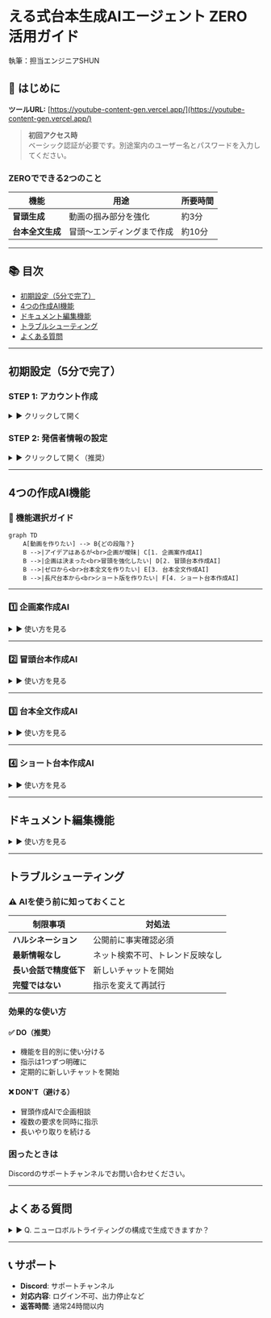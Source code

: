 # **える式台本生成AIエージェント ZERO 活用ガイド**

執筆：担当エンジニアSHUN

## **📌 はじめに**

**ツールURL:** [https://youtube-content-gen.vercel.app/](https://youtube-content-gen.vercel.app/)

> **初回アクセス時**  
> ベーシック認証が必要です。別途案内のユーザー名とパスワードを入力してください。

### **ZEROでできる2つのこと**

| 機能 | 用途 | 所要時間 |
|------|------|----------|
| **冒頭生成** | 動画の掴み部分を強化 | 約3分 |
| **台本全文生成** | 冒頭〜エンディングまで作成 | 約10分 |

---

## **📚 目次**

- [初期設定（5分で完了）](#初期設定5分で完了)
- [4つの作成AI機能](#4つの作成ai機能)
- [ドキュメント編集機能](#ドキュメント編集機能)
- [トラブルシューティング](#トラブルシューティング)
- [よくある質問](#よくある質問)

---

## **初期設定（5分で完了）**

### **STEP 1: アカウント作成**

<details markdown="1">
<summary>▶ クリックして開く</summary>

1. [ツールURL](https://youtube-content-gen.vercel.app/)にアクセス
2. ログイン画面下部の「**新規登録**」をクリック
3. メールアドレスとパスワード（8文字以上）を入力
4. 「**登録**」ボタンで完了（自動ログイン）

| ログイン画面 | 新規登録画面 |
|------------|------------|
| ![ログイン画面](https://github.com/user-attachments/assets/68579087-0cdb-43f2-abda-6837a45c7a66) | ![新規登録画面](https://github.com/user-attachments/assets/ddccc605-72a5-4bed-a1ff-a22269c45797) |

</details>

### **STEP 2: 発信者情報の設定**

<details markdown="1">
<summary>▶ クリックして開く（推奨）</summary>

**なぜ必要？**  
AIがあなたの特徴を理解し、パーソナライズされた台本を作成するため

1. 画面左下の**メールアドレス**をクリック
2. 「**マイページ**」ボタンをクリック
3. 以下の項目を入力して「**保存する**」

| 設定画面への入り口 | 設定画面 |
|-----------------|---------|
| ![発信者情報の設定をクリック](https://github.com/user-attachments/assets/eddbf35f-6c5a-437d-9a3b-233e8ab988ea) | ![発信者情報の設定画面](https://github.com/user-attachments/assets/154accd8-8afd-46d7-b6e8-feaf79bdfc14) |

#### **入力項目と例**

| 項目 | 入力例 |
|------|--------|
| **発信者名** | える |
| **一人称** | 僕 |
| **普段の発信内容** | 仕事でも恋愛でも明日から使えるコミュニケーション術 |
| **ターゲット年代** | 20代〜40代 |
| **ターゲット性別** | 男性 |
| **ターゲットの理想** | 仕事：収入を上げて人生をコントロール<br>恋愛：選ぶ側になり素敵なパートナーと出会う |
| **権威性・実績** | ・数千人以上の恋愛相談を解決<br>・書籍「イケメンはモテない」25,000部販売 |

> 💡 **ポイント**: 詳細に入力するほど精度UP。ただし時間をかけすぎないこと。

</details>

---

## **4つの作成AI機能**

### **🎯 機能選択ガイド**
```mermaid
graph TD
    A[動画を作りたい] --> B{どの段階？}
    B -->|アイデアはあるが<br>企画が曖昧| C[1. 企画案作成AI]
    B -->|企画は決まった<br>冒頭を強化したい| D[2. 冒頭台本作成AI]
    B -->|ゼロから<br>台本全文を作りたい| E[3. 台本全文作成AI]
    B -->|長尺台本から<br>ショート版を作りたい| F[4. ショート台本作成AI]
```

---

### **1️⃣ 企画案作成AI**

<details markdown="1">
<summary>▶ 使い方を見る</summary>

#### **概要**
アイデアレベルの思いつきを、AIとの対話で具体的な企画に仕上げます。

#### **こんな時に使う**
- 「なんとなくこんな動画を作りたい」状態
- 視聴者の悩みが言語化できていない
- 独自の切り口が見つからない

#### **使用ステップ**

1. **起動**: 左メニュー「**企画案作成AI**」をクリック
2. **入力**: アイデアをチャットで送信
3. **対話**: AIの質問に答える（3〜5回程度）
4. **完成**: 企画案が自動生成される

| 完成イメージ |
|------------|
| ![企画案作成AIの対話例](https://github.com/user-attachments/assets/0ec67060-bc45-467b-9be0-1d15a6e10b39) |

#### **実例とデモ**
- [企画作成の実例](https://youtube-content-gen.vercel.app/chat/3e6a4f5b-a42a-42ae-8960-083631875ce7)
- [作成した企画で冒頭を生成](https://youtube-content-gen.vercel.app/chat/07284908-48bc-4942-ad10-50b96914cd0b)

<div style="position: relative; padding-bottom: 56.25%; height: 0;">
<iframe src="https://www.loom.com/embed/bd9d1294dfbd4ac1a0340b2ad105c52b?sid=912e316d-8677-4efe-bd37-b1237a825d63" frameborder="0" webkitallowfullscreen mozallowfullscreen allowfullscreen style="position: absolute; top: 0; left: 0; width: 100%; height: 100%;"></iframe>
</div>

> ⚠️ **注意**: Web検索機能はありません。自分の経験や考えを元に作成します。

</details>

---

### **2️⃣ 冒頭台本作成AI**

<details markdown="1">
<summary>▶ 使い方を見る</summary>

#### **概要**
動画の最初の30秒〜1分を最適化。複数パターンから選択可能。

#### **こんな時に使う**
- 既存台本の冒頭を強化したい
- 企画案から冒頭を生成したい
- 複数の訴求パターンを比較したい

#### **使用ステップ**

##### **STEP 1: 情報入力**
1. 左メニュー「**冒頭台本作成AI**」をクリック
2. 必要情報を入力

| 入力項目 | 説明 |
|---------|------|
| **台本または企画案**（必須） | 既存台本または企画案をコピペ |
| **視聴者の悩み**（任意） | 空欄可（AIが推察） |
| **理想の姿**（任意） | 空欄可（AIが推察） |

| 入力画面 |
|---------|
| ![入力フォーム](https://github.com/user-attachments/assets/2cf252bd-9865-4138-ad03-feff487088d7) |

##### **STEP 2: 台本設計の確認**
1. 「**冒頭台本を作成する**」をクリック
2. AIが提示する「台本設計」を確認
3. OKなら「OK」と入力、修正なら指示を入力

| 台本設計画面 | 確認返答画面 |
|------------|------------|
| ![台本設計の確認](https://github.com/user-attachments/assets/4dd9d162-3d7e-460d-bf1e-2cbb7c4b480d) | ![台本設計への返答](https://github.com/user-attachments/assets/cc042166-df29-4fb4-9d6d-b813e42c7ed8) |

##### **STEP 3: パターン選択**
- **A案・B案・C案**から選択
- ボタンクリックで確定、チャット入力で修正可

| 選択画面 |
|---------|
| ![台本案の選択](https://github.com/user-attachments/assets/88ddda63-55b4-4175-845e-b503c7621f01) |

> ⚠️ **注意**: 「考えています」表示中はリロード厳禁

</details>

---

### **3️⃣ 台本全文作成AI**

<details markdown="1">
<summary>▶ 使い方を見る</summary>

#### **概要**
企画案から台本全文（冒頭〜エンディング）を2段階のアウトラインを経て生成。

#### **こんな時に使う**
- 企画は決まっているが台本がゼロの状態
- 冒頭だけでなく全体を作成したい
- 論理的な構成で台本を作りたい

#### **重要な制約**
> ⚠️ **完全自動生成は不可**  
> 理由：属人性がなくなり「再生数は伸びるが売れない」状態を防ぐため

#### **使用ステップ**

##### **STEP 1: 企画案入力**
1. 左メニュー「**台本全文作成AI**」をクリック
2. 企画案を入力（企画案作成AIからコピペ可）

##### **STEP 2: アウトライン生成（2段階）**

**フェーズ1：戦略設計**
- ターゲット分析と提供価値
- コアアイデア創出
- 全体戦略の選定

**フェーズ2：論理設計**  
- 冒頭パートの設計
- 本編パートの設計
- 行動促進パートの設計

##### **STEP 3: 台本生成**
「**✅この内容で確定・台本生成開始**」をクリック（約2-3分）

| アウトライン確認 | 生成結果 |
|----------------|---------|
| ![アウトラインへの合意](https://github.com/user-attachments/assets/bac27063-20ca-48fe-b464-4a15dc54d93c) | ![出力された台本](https://github.com/user-attachments/assets/7e44290f-2fa5-44a2-8867-928a5c6adf7d) |

> 💡 **Tips**: 企画種別は自動判定。誤判定時はチャットで修正指示。

</details>

---

### **4️⃣ ショート台本作成AI**

<details markdown="1">
<summary>▶ 使い方を見る</summary>

#### **概要**
長尺動画の台本から、ペルソナ別のショート動画台本を複数生成。

#### **こんな時に使う**
- 長尺動画をショート展開したい
- ターゲット別に訴求を変えたい
- 複数のショート動画を効率的に作りたい

#### **使用ステップ**

1. **起動**: 「**ショート台本作成AI**」をクリック
2. **入力**: 長尺台本の全文を貼り付け
3. **分析**: AIのペルソナ分析を確認
4. **生成**: 複数のショート台本案を取得

</details>

---

## **ドキュメント編集機能**

<details markdown="1">
<summary>▶ 使い方を見る</summary>

### **3つの編集方法**

#### **方法1：手動編集**
直接テキストを編集 → 「**保存**」ボタンをクリック

| 手動編集画面 |
|------------|
| ![台本手入力修正画面](https://github.com/user-attachments/assets/2c8abc42-7433-4ffd-ab4c-5037031e8143) |

#### **方法2：AI編集**

##### **STEP 1: 範囲選択**
編集したい箇所をドラッグ → チャットアイコンをクリック

| 選択前 | 選択後 |
|--------|--------|
| ![image](https://github.com/user-attachments/assets/7dc68942-9d8d-469b-823d-56d5cc40c53c) | ![image](https://github.com/user-attachments/assets/a8495a7e-deed-4b60-89ff-37cb96b608ed) |

##### **STEP 2: 指示入力**
編集指示を入力して送信

| 指示入力 | 処理中 |
|---------|--------|
| ![image](https://github.com/user-attachments/assets/ce5bc57b-8287-4cac-bd6c-49a382313f24) | ![image](https://github.com/user-attachments/assets/d5922525-81f7-40c2-b490-eab864ca96ef) |

##### **STEP 3: 差分確認**
「**変更点を表示**」で差分確認

| 確認ボタン | 差分表示 |
|-----------|---------|
| ![image](https://github.com/user-attachments/assets/beb17694-fcb8-48d4-832c-ade183692dfa) | ![image](https://github.com/user-attachments/assets/c09ef247-9820-4baf-b4a9-71b43f1582a6) |

##### **STEP 4: 確定/却下**
「**承認**」で反映、「**却下**」で再編集

| 確定画面 |
|---------|
| ![変更確定画面](https://github.com/user-attachments/assets/6dc6ff37-c4bc-4fcf-9c0d-598e63b17f56) |

> ⚠️ **注意**: AIは選択範囲の前後も編集する場合があります

#### **方法3：バージョン管理**
過去のバージョンに切り替え・復元可能

| バージョン切り替え | バージョン復元 |
|------------------|--------------|
| ![image](https://github.com/user-attachments/assets/ae10d471-eaab-4242-a9c4-961dc4f71541) | ![image](https://github.com/user-attachments/assets/b6887262-e40d-47ef-a1dc-6525ac86aab9) |

</details>

---

## **トラブルシューティング**

### **⚠️ AIを使う前に知っておくこと**

| 制限事項 | 対処法 |
|---------|--------|
| **ハルシネーション** | 公開前に事実確認必須 |
| **最新情報なし** | ネット検索不可、トレンド反映なし |
| **長い会話で精度低下** | 新しいチャットを開始 |
| **完璧ではない** | 指示を変えて再試行 |

### **効果的な使い方**

#### ✅ **DO（推奨）**
- 機能を目的別に使い分ける
- 指示は1つずつ明確に
- 定期的に新しいチャットを開始

#### ❌ **DON'T（避ける）**
- 冒頭作成AIで企画相談
- 複数の要求を同時に指示
- 長いやり取りを続ける

### **困ったときは**
Discordのサポートチャンネルでお問い合わせください。

---

## **よくある質問**

<details markdown="1">
<summary>▶ Q. ニューロボルトライティングの構成で生成できますか？</summary>

**A.** 固定構成での自動生成は非対応です。

**理由**: テンプレート通りだと毎回同じ構成になり、視聴者が既視感を持つため。  
ZEROはテーマに合わせてカスタマイズされた構成を生成します。

</details>

---

## **📞 サポート**

- **Discord**: サポートチャンネル
- **対応内容**: ログイン不可、出力停止など
- **返答時間**: 通常24時間以内
